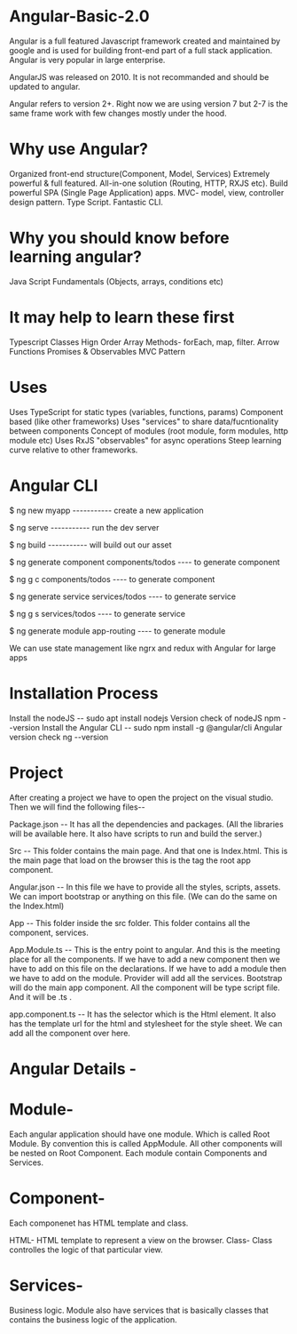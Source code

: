 # Angular-Basic-2.0

Angular is a full featured Javascript framework created and maintained by google and is used for building front-end part of a full stack application. Angular is very popular in large enterprise.

AngularJS was released on 2010. It is not recommanded and should be updated to angular.

Angular refers to version 2+. Right now we are using version 7 but 2-7 is the same frame work with few changes mostly under the hood.

# Why use Angular?
Organized front-end structure(Component, Model, Services)
Extremely powerful & full featured.
All-in-one solution (Routing, HTTP, RXJS etc).
Build powerful SPA (Single Page Application) apps.
MVC- model, view, controller design pattern.
Type Script.
Fantastic CLI.

# Why you should know before learning angular?
Java Script Fundamentals (Objects, arrays, conditions etc)

# It may help to learn these first
Typescript
Classes
Hign Order Array Methods- forEach, map, filter.
Arrow Functions
Promises & Observables
MVC Pattern

# Uses
Uses TypeScript for static types (variables, functions, params)
Component based (like other frameworks)
Uses "services" to share data/fucntionality between components
Concept of modules (root module, form modules, http module etc)
Uses RxJS "observables" for async operations
Steep learning curve relative to other frameworks.

# Angular CLI

$ ng new myapp ----------- create a new application

$ ng serve ----------- run the dev server

$ ng build ----------- will build out our asset

$ ng generate component components/todos ---- to generate component

$ ng g c components/todos ---- to generate component

$ ng generate service services/todos ---- to generate service

$ ng g s services/todos ---- to generate service

$ ng generate module app-routing ---- to generate module

We can use state management like ngrx and redux with Angular for large apps

# Installation Process
Install the nodeJS -- sudo apt install nodejs
Version check of nodeJS npm --version
Install the Angular CLI -- sudo npm install -g @angular/cli
Angular version check ng --version

# Project
After creating a project we have to open the project on the visual studio. Then we will find the following files--

Package.json -- It has all the dependencies and packages. (All the libraries will be available here. It also have scripts to run and build the server.)

Src -- This folder contains the main page. And that one is Index.html. This is the main page that load on the browser this is the tag the root app component.

Angular.json -- In this file we have to provide all the styles, scripts, assets. We can import bootstrap or anything on this file. (We can do the same on the Index.html)

App -- This folder inside the src folder. This folder contains all the component, services.

App.Module.ts -- This is the entry point to angular. And this is the meeting place for all the components. If we have to add a new component then we have to add on this file on the declarations. If we have to add a module then we have to add on the module. Provider will add all the services. Bootstrap will do the main app component. All the component will be type script file. And it will be .ts .

app.component.ts -- It has the selector which is the Html element. It also has the template url for the html and stylesheet for the style sheet. We can add all the component over here.

# Angular Details -

# Module- 
Each angular application should have one module. Which is called Root Module. By convention this is called AppModule.
All other components will be nested on Root Component. Each module contain Components and Services. 

# Component-
Each componenet has HTML template and class.

HTML- HTML template to represent a view on the browser. 
Class- Class controlles the logic of that particular view.

# Services- 
Business logic. Module also have services that is basically classes that contains the business logic of the application.
